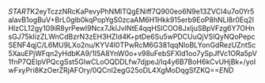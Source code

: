 $START$K2eyTczzNRcKaPevyPhNMlTQgENiff7Q900eo6N9e13ZVCI4u7o0Yr5alavB1ogBuV+BrL0glb0kqPopYgS0zcaAM6H1Hkk915erb9EoP8hNLl8r0Eq2lHlzCL12gy109iR8yrPewI9Ncx7JklJvINtE4qqHSlCOO8JxljuSBpVFzg6Y7OHnsGJ75kIizZLWnCdBzrN3zEH3HZId4K+ptDe6Su5wPDCUuQjVSlQyNQoPepcSENF4qjC/L6MU9LXo2nu/KYV4I0TPwRcM6G381qqNloBLYonGdRezUZntSc5XauEPjWFqn2yHdbKA9/1l5A8YnW0o+v98uFebSFXld1oo7ySpJfVc1ORa5pV1fnP7QEIpVPQcgSst5GlwCLoOQDDLfw7djpeJ/Iq4y6B7BoH6kCvUHjBk+/yoIwFxyPri8KzOerZRjAFOry/0QCnl2egG25oDL4XgMoDqgSfZKQ==$END$